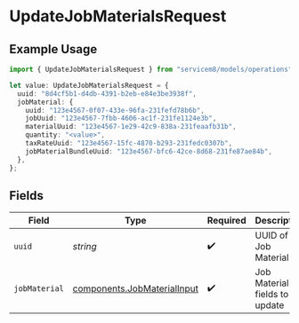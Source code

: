 # UpdateJobMaterialsRequest

## Example Usage

```typescript
import { UpdateJobMaterialsRequest } from "servicem8/models/operations";

let value: UpdateJobMaterialsRequest = {
  uuid: "8d4cf5b1-d4db-4391-b2eb-e84e3be3938f",
  jobMaterial: {
    uuid: "123e4567-0f07-433e-96fa-231fefd78b6b",
    jobUuid: "123e4567-7fbb-4606-ac1f-231fe1124e3b",
    materialUuid: "123e4567-1e29-42c9-838a-231feaafb31b",
    quantity: "<value>",
    taxRateUuid: "123e4567-15fc-4870-b293-231fedc0307b",
    jobMaterialBundleUuid: "123e4567-bfc6-42ce-8d68-231fe87ae84b",
  },
};
```

## Fields

| Field                                                                      | Type                                                                       | Required                                                                   | Description                                                                |
| -------------------------------------------------------------------------- | -------------------------------------------------------------------------- | -------------------------------------------------------------------------- | -------------------------------------------------------------------------- |
| `uuid`                                                                     | *string*                                                                   | :heavy_check_mark:                                                         | UUID of the Job Material                                                   |
| `jobMaterial`                                                              | [components.JobMaterialInput](../../models/components/jobmaterialinput.md) | :heavy_check_mark:                                                         | Job Material fields to update                                              |
